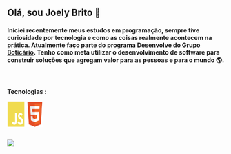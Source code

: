 ## Olá, sou Joely Brito 🥰

#### Iniciei recentemente meus estudos em programação, sempre tive curiosidade por tecnologia e como as coisas realmente acontecem na prática. Atualmente faço parte do programa <a href="https://desenvolve.grupoboticario.com.br/" target="_blank">Desenvolve do Grupo Boticário</a>. Tenho como meta utilizar o desenvolvimento de software para construir soluções que agregam valor para as pessoas e para o mundo 🌎.


<div style="display: inline_block"><br>
  <p><b>Tecnologias :</b></p>
  <img align="center" alt="Rafa-Js" height="60" width="40" src="https://raw.githubusercontent.com/devicons/devicon/master/icons/javascript/javascript-plain.svg">
  <img align="center" alt="Rafa-HTML" height="60" width="40" src="https://raw.githubusercontent.com/devicons/devicon/master/icons/html5/html5-original.svg">
</div>

##

<div> 
  <a href="https://www.linkedin.com/in/joely-brito/" target="_blank"><img src="https://img.shields.io/badge/-LinkedIn-%230077B5?style=for-the-badge&logo=linkedin&logoColor=white" target="_blank"></a> 
 
</div>


<!---
Joely-Brito/Joely-Brito is a ✨ special ✨ repository because its `README.md` (this file) appears on your GitHub profile.
You can click the Preview link to take a look at your changes.
--->
